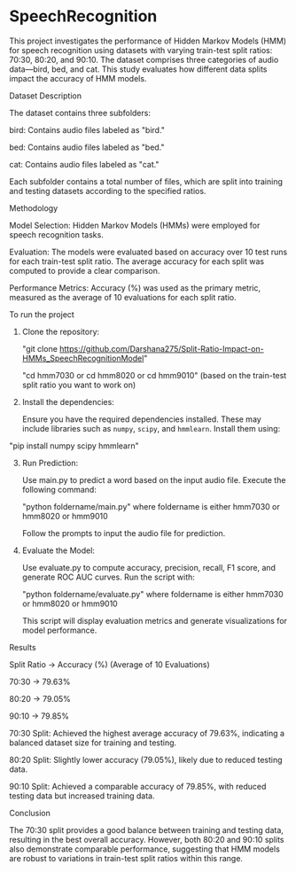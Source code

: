 # SpeechRecognition

This project investigates the performance of Hidden Markov Models (HMM) for speech recognition using datasets with varying train-test split ratios: 70:30, 80:20, and 90:10. The dataset comprises three categories of audio data—bird, bed, and cat. This study evaluates how different data splits impact the accuracy of HMM models.

Dataset Description

The dataset contains three subfolders:

bird: Contains audio files labeled as "bird."

bed: Contains audio files labeled as "bed."

cat: Contains audio files labeled as "cat."

Each subfolder contains a total number of files, which are split into training and testing datasets according to the specified ratios.

Methodology

Model Selection: Hidden Markov Models (HMMs) were employed for speech recognition tasks.

Evaluation: The models were evaluated based on accuracy over 10 test runs for each train-test split ratio. The average accuracy for each split was computed to provide a clear comparison.

Performance Metrics: Accuracy (%) was used as the primary metric, measured as the average of 10 evaluations for each split ratio.

To run the project

1. Clone the repository:
   
   "git clone https://github.com/Darshana275/Split-Ratio-Impact-on-HMMs_SpeechRecognitionModel"
   
   "cd hmm7030 or cd hmm8020 or cd hmm9010"  (based on the train-test split ratio you want to work on)
   
2. Install the dependencies:
   
   Ensure you have the required dependencies installed. These may include libraries such as `numpy`, `scipy`, and `hmmlearn`. Install them using:
   
  "pip install numpy scipy hmmlearn"

3. Run Prediction:
   
    Use main.py to predict a word based on the input audio file. Execute the following command:
   
    "python foldername/main.py"
    where foldername is either hmm7030 or hmm8020 or hmm9010
   
    Follow the prompts to input the audio file for prediction.

4. Evaluate the Model:
 
   Use evaluate.py to compute accuracy, precision, recall, F1 score, and generate ROC AUC curves. Run the script with:
   
   "python foldername/evaluate.py"
   where foldername is either hmm7030 or hmm8020 or hmm9010
   
   This script will display evaluation metrics and generate visualizations for model performance.

Results

Split Ratio -> Accuracy (%) (Average of 10 Evaluations)

70:30 -> 79.63%

80:20 -> 79.05%

90:10 -> 79.85%

70:30 Split: Achieved the highest average accuracy of 79.63%, indicating a balanced dataset size for training and testing.

80:20 Split: Slightly lower accuracy (79.05%), likely due to reduced testing data.

90:10 Split: Achieved a comparable accuracy of 79.85%, with reduced testing data but increased training data.

Conclusion

The 70:30 split provides a good balance between training and testing data, resulting in the best overall accuracy. However, both 80:20 and 90:10 splits also demonstrate comparable performance, suggesting that HMM models are robust to variations in train-test split ratios within this range.
